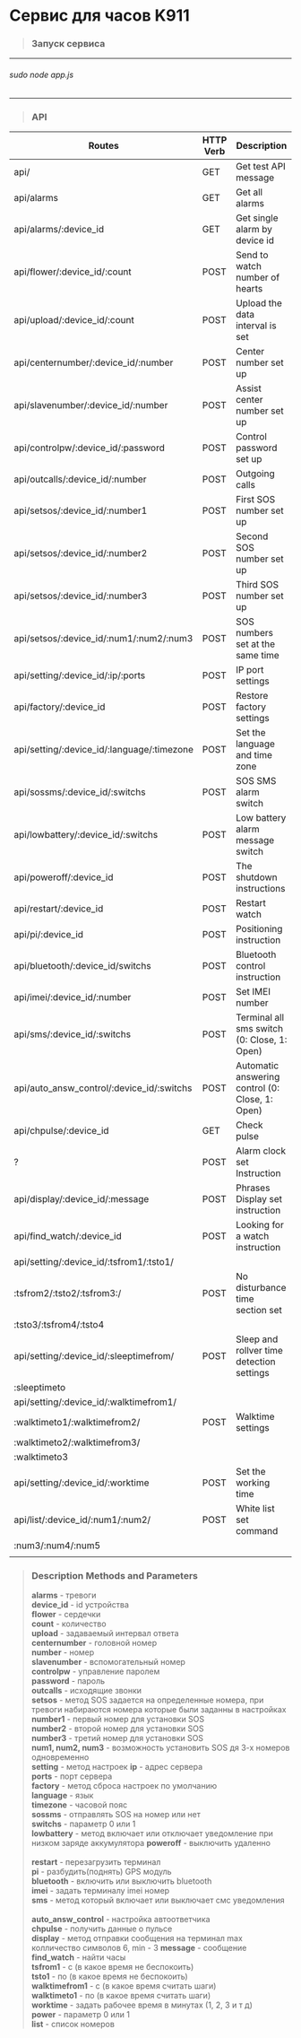 # Cервис для часов K911
>### Запуск сервиса
--------------------------------------
###### sudo node app.js
--------------------------------------
>### API
|                      Routes                |  HTTP Verb  |                 Description                     |
|--------------------------------------------|-------------|-------------------------------------------------|
| api/                                       | GET         | Get test API message                            |
| api/alarms                                 | GET         | Get all alarms                                  |
| api/alarms/:device_id                      | GET         | Get single alarm by device id                   |
| api/flower/:device_id/:count               | POST        | Send to watch number of hearts                  |
| api/upload/:device_id/:count               | POST        | Upload the data interval is set                 |
|api/centernumber/:device_id/:number         | POST        | Center number set up                            | 
| api/slavenumber/:device_id/:number         | POST        | Assist center number set up                     |
| api/controlpw/:device_id/:password         | POST        | Control password set up                         | 
| api/outcalls/:device_id/:number            | POST        | Outgoing calls                                  |
| api/setsos/:device_id/:number1             | POST        | First SOS number set up                         |
| api/setsos/:device_id/:number2             | POST        | Second SOS number set up                        |
| api/setsos/:device_id/:number3             | POST        | Third SOS number set up                         |
| api/setsos/:device_id/:num1/:num2/:num3    | POST        | SOS numbers set at the same time                |
| api/setting/:device_id/:ip/:ports          | POST        | IP port settings                                | 
| api/factory/:device_id                     | POST        | Restore factory settings                        | 
| api/setting/:device_id/:language/:timezone | POST        | Set the language and time zone                  |
| api/sossms/:device_id/:switchs             | POST        | SOS SMS alarm switch                            |
| api/lowbattery/:device_id/:switchs         | POST        | Low battery alarm message switch                |
| api/poweroff/:device_id                    | POST        | The shutdown instructions                       |
| api/restart/:device_id                     | POST        | Restart watch                                   |
| api/pi/:device_id                          | POST        | Positioning instruction                         |
| api/bluetooth/:device_id/switchs           | POST        | Bluetooth control instruction                   |
| api/imei/:device_id/:number                | POST        | Set IMEI number                                 | 
| api/sms/:device_id/:switchs                | POST        | Terminal all sms switch (0: Close, 1: Open)     |
| api/auto_answ_control/:device_id/:switchs  | POST        | Automatic answering control (0: Close, 1: Open) |
| api/chpulse/:device_id                     | GET         | Check pulse                                     |
| ?                                          | POST        | Alarm clock set Instruction                     |
| api/display/:device_id/:message            | POST        | Phrases Display set instruction                 |
| api/find_watch/:device_id                  | POST        | Looking for a watch instruction                 | 
| api/setting/:device_id/:tsfrom1/:tsto1/    |             |                                                 |
|             :tsfrom2/:tsto2/:tsfrom3:/     | POST        | No disturbance time section set                 |
|             :tsto3/:tsfrom4/:tsto4         |             |                                                 |
| api/setting/:device_id/:sleeptimefrom/     | POST        | Sleep and rollver time detection settings       |
|             :sleeptimeto                   |             |                                                 |
| api/setting/:device_id/:walktimefrom1/     |             |                                                 |
|             :walktimeto1/:walktimefrom2/   | POST        | Walktime settings                               |
|             :walktimeto2/:walktimefrom3/   |             |                                                 |                           
|             :walktimeto3                   |             |                                                 |
| api/setting/:device_id/:worktime           | POST        | Set the working time                            |
| api/list/:device_id/:num1/:num2/           | POST        | White list set command                          |
|          :num3/:num4/:num5                 |             |                                                 |
|                                            |             |                                                 |

>### Description Methods and Parameters
>**alarms** - тревоги<br />
>**device_id** - id устройства<br />
>**flower** - сердечки		
>**сount** - количество				
>**upload** - задаваемый интервал ответа<br />
>**сenternumber** - головной номер<br />
>**number** - номер					
>**slavenumber** - вспомогательный номер<br />
>**сontrolpw** - управление паролем				
>**password** - пароль	
>**outcalls** - исходящие звонки<br />
>**setsos** - метод SOS задается на определенные номера, при тревоги набираются номера которые были заданны в настройках	
>**number1** - первый номер для установки SOS	
>**number2** - второй номер для установки SOS<br />
>**number3** - третий номер для установки SOS<br />
>**num1, num2, num3** - возможность установить SOS дя 3-х номеров одновременно<br /> 
>**setting** - метод настроек
>**ip** - адрес сервера<br /> 
>**ports** - порт сервера<br />
>**factory** - метод сброса настроек по умолчанию			
>**language** - язык<br />
>**timezone** - часовой пояс<br />
>**sossms** - отправлять SOS на номер или нет		
>**switchs** - параметр 0 или 1		
>**lowbattery** - метод включает или отключает уведомление при низком заряде аккумулятора
>**poweroff** - выключить удаленно<br />		 	 	 		
>**restart** - перезагрузить терминал				 	 	 		
>**рi** - разбудить(поднять) GPS модуль<br />
>**bluetooth** - включить или выключить bluetooth 				 	 	 	
>**imei** - задать терминалу imei номер<br />
>**sms** - метод который включает или выключает смс уведомления<br />	
>**auto_answ_control** - настройка автоответчика 			
>**сhpulse** - получить данные о пульсе				
>**display** - метод отправки сообщения на терминал max колличество символов 6, min - 3	
>**message** - сообщение<br />
>**find_watch** - найти часы				
>**tsfrom1** - c (в какое время не беспокоить)<br />
>**tsto1** - по (в какое время не беспокоить)				
>**walktimefrom1** - с (в какое время считать шаги)			
>**walktimeto1** - по (в какое время считать шаги)		
>**worktime** - задать рабочее время в минутах (1, 2, 3 и т д)<br />
>**power** - параметр 0 или 1		
>**list** - список номеров

